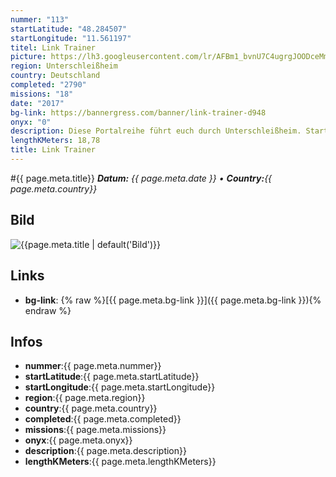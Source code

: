 ```yaml
---
nummer: "113"
startLatitude: "48.284507"
startLongitude: "11.561197"
titel: Link Trainer
picture: https://lh3.googleusercontent.com/lr/AFBm1_bvnU7C4ugrgJOODceMmLEPJfg6gYayltTTUW34Fnvb8O7MI9lqXogrDNhbvDloOqtb78gAoupV47KSQbepUobGTBSGKwhrVNRugBgmUDvFqDbqzv3tIpzyJ4uUSQ9WKawYJrsg2TlceAzf61soh1lrlJwgXJKcUmu4xt4NtajUG2PWwbEk6hrh4DKLnbbAlnxi_aYzflyOqD5IApvpqoZvQl5jvpUIE3EKlmBHYPBt_Ce9KuZdI-b1B3ZccOGo30WgPJbUQ4uFzAt2DSkMr2lxDlrGqz6F6z31Q0ARTQrXZlMCR3y2BUDzor1qFrVEsWIf0VQPJwM6i8Aj_gs9P7B_9IGtfuzB6pGOxzlR2QHBbr-ip-m-bBdcEbS5G1p8U0I6OWwKuxEZH-ee7cQKpfURIyoCtQzi5Dyh-lQcjMd9vbe39yMFPOQvpvmNxm7pfBA1eJlOXv5Jq0d3zXWTvN1e0AP2pQAFNiDIAKrdcFkLyUOz-RcPwUBAsm3LQq6HyLskRMPezQnBJG-SKe4-NChESUa-SkwuOvpGw4KL27YvmoTiXMdHS1z-VZs3_AQDovDuxWxGc41LYn1N06YR_WeXzgOOA0FlaePrQxFGaiK1PZzNo50C5_L5EpVrPf7AwVcD-qFcNOl_TbtGPDXWBEWmoJsPugnUuN3_RCWnbbgcm-zIQp-70eQoiZV3-kGlXvy4LidAua8erfOS5pYvV6AxmYDenKel5_dujBvagbNZmz1TfLGKdhJINsYFy5L_uWLWLBLIlBQDJw9bE9hgJDIXYcaqlN42Ho6qfHilFHUTP7onIUkrfgwlkiGBZpwTuVn0FgesHc6_jCKBWAHx89NmkGkCHz_-Dkks
region: Unterschleißheim
country: Deutschland
completed: "2790"
missions: "18"
date: "2017"
bg-link: https://bannergress.com/banner/link-trainer-d948
onyx: "0"
description: Diese Portalreihe führt euch durch Unterschleißheim. Start ist das Infinity Hotel im Gewerbegebiet.
lengthKMeters: 18,78
title: Link Trainer
---
```


#{{ page.meta.title}}
_**Datum:** {{ page.meta.date }} • **Country:**{{ page.meta.country}}_

## Bild
![{{page.meta.title | default('Bild')}}]({{page.meta.picture}})

## Links
- **bg-link**: {% raw %}[{{ page.meta.bg-link }}]({{ page.meta.bg-link }}){% endraw %}

## Infos
- **nummer**:{{ page.meta.nummer}}
- **startLatitude**:{{ page.meta.startLatitude}}
- **startLongitude**:{{ page.meta.startLongitude}}
- **region**:{{ page.meta.region}}
- **country**:{{ page.meta.country}}
- **completed**:{{ page.meta.completed}}
- **missions**:{{ page.meta.missions}}
- **onyx**:{{ page.meta.onyx}}
- **description**:{{ page.meta.description}}
- **lengthKMeters**:{{ page.meta.lengthKMeters}}

